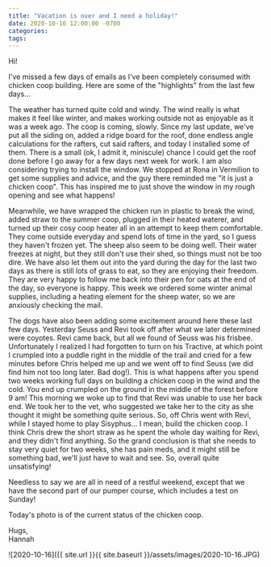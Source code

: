 ```yaml
---
title: "Vacation is over and I need a holiday!"
date: 2020-10-16 12:00:00 -0700
categories:
tags:
---
```


Hi!

I've missed a few days of emails as I've been completely consumed with chicken coop building. Here are some of the "highlights" from the last few days...

The weather has turned quite cold and windy. The wind really is what makes it feel like winter, and makes working outside not as enjoyable as it was a week ago. The coop is coming, slowly. Since my last update, we've put all the siding on, added a ridge board for the roof, done endless angle calculations for the rafters, cut said rafters, and today I installed some of them. There is a small (ok, I admit it, miniscule) chance I could get the roof done before I go away for a few days next week for work. I am also considering trying to install the window. We stopped at Rona in Vermilion to get some supplies and advice, and the guy there reminded me "it is just a chicken coop". This has inspired me to just shove the window in my rough opening and see what happens! 

Meanwhile, we have wrapped the chicken run in plastic to break the wind, added straw to the summer coop, plugged in their heated waterer, and turned up their cosy coop heater all in an attempt to keep them comfortable. They come outside everyday and spend lots of time in the yard, so I guess they haven't frozen yet. The sheep also seem to be doing well. Their water freezes at night, but they still don't use their shed, so things must not be too dire. We have also let them out into the yard during the day for the last two days as there is still lots of grass to eat, so they are enjoying their freedom. They are very happy to follow me back into their pen for oats at the end of the day, so everyone is happy. This week we ordered some winter animal supplies, including a heating element for the sheep water, so we are anxiously checking the mail.

The dogs have also been adding some excitement around here these last few days. Yesterday Seuss and Revi took off after what we later determined were coyotes. Revi came back, but all we found of Seuss was his frisbee. Unfortunately I realized I had forgotten to turn on his Tractive, at which point I crumpled into a puddle right in the middle of the trail and cried for a few minutes before Chris helped me up and we went off to find Seuss (we did find him not too long later. Bad dog!). This is what happens after you spend two weeks working full days on building a chicken coop in the wind and the cold. You end up crumpled on the ground in the middle of the forest before 9 am! This morning we woke up to find that Revi was unable to use her back end. We took her to the vet, who suggested we take her to the city as she thought it might be something quite serious. So, off Chris went with Revi, while I stayed home to play Sisyphus... I mean, build the chicken coop. I think Chris drew the short straw as he spent the whole day waiting for Revi, and they didn't find anything. So the grand conclusion is that she needs to stay very quiet for two weeks, she has pain meds, and it might still be something bad, we'll just have to wait and see. So, overall quite unsatisfying!

Needless to say we are all in need of a restful weekend, except that we have the second part of our pumper course, which includes a test on Sunday!

Today's photo is of the current status of the chicken coop.

Hugs,<br />
Hannah

![2020-10-16]({{ site.url }}{{ site.baseurl }}/assets/images/2020-10-16.JPG)